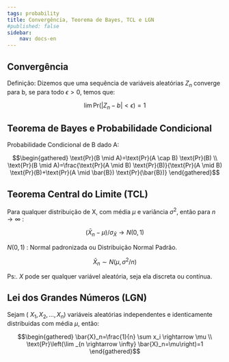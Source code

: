 ```yaml
---
tags: probability
title: Convergência, Teorema de Bayes, TCL e LGN
#published: false
sidebar:
    nav: docs-en
---
```


## Convergência

Definição: Dizemos que uma sequência de variáveis aleatórias $Z_n$ converge para b, se para todo $\epsilon>0$, temos que:

$$\lim \text{Pr}\left(\left|Z_n-b\right|<\epsilon\right)=1$$

## Teorema de Bayes e Probabilidade Condicional
Probabilidade Condicional de B dado A:

$$\begin{gathered}
\text{Pr}(B \mid A)=\text{Pr}(A \cap B) \text{Pr}(B) \\
\text{Pr}(B \mid A)=\frac{\text{Pr}(A \mid B) \text{Pr}(B)}{\text{Pr}(A \mid B) \text{Pr}(B)+\text{Pr}(A \mid \bar{B}) \text{Pr}(\bar{B})}
\end{gathered}$$

## Teorema Central do Limite (TCL)

Para qualquer distribuição de X, com média $\mu$ e variância $\sigma^2$, então para $n \rightarrow \infty$ :

$$\left(\bar{X}_n-\mu\right) / \sigma_{\bar{X}} \rightarrow N(0,1)$$

$N(0,1)$ : Normal padronizada ou Distribuição Normal Padrão.

$$\bar{X}_n \sim N\left(\mu, \sigma^2 / n\right)$$

Ps:. $X$ pode ser qualquer variável aleatória, seja ela discreta ou contínua.

## Lei dos Grandes Números (LGN)

Sejam ( $\left.X_1, X_2, \ldots, X_n\right)$ variáveis aleatórias independentes e identicamente distribuidas com média $\mu$, então:

$$\begin{gathered}
\bar{X}_n=\frac{1}{n} \sum x_i \rightarrow \mu \\
\text{Pr}\left(\lim _{n \rightarrow \infty} \bar{X}_n=\mu\right)=1
\end{gathered}$$
